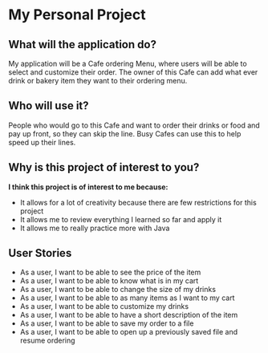 # My Personal Project

## What will the application do?
My application will be a Cafe ordering Menu, where users will be able to select and customize their order. 
The owner of this Cafe can add what ever drink or bakery item they want to their ordering menu.

## Who will use it?
People who would go to this Cafe and want to order their drinks or food and pay up front, so they can skip the line.
Busy Cafes can use this to help speed up their lines.

## Why is this project of interest to you?

**I think this project is of interest to me because:**
- It allows for a lot of creativity because there are few restrictions for this project
- It allows me to review everything I learned so far and apply it
- It allows me to really practice more with Java 


## User Stories
- As a user, I want to be able to see the price of the item 
- As a user, I want to be able to know what is in my cart
- As a user, I want to be able to change the size of my drinks
- As a user, I want to be able to as many items as I want to my cart
- As a user, I want to be able to customize my drinks
- As a user, I want to be able to have a short description of the item
- As a user, I want to be able to save my order to a file 
- As a user, I want to be able to open up a previously saved file and resume ordering
